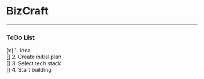 # BizCraft
---
### ToDo List
[x] 1. Idea <br>
[] 2. Create initial plan <br>
[] 3. Select tech stack <br>
[] 4. Start building <br>
